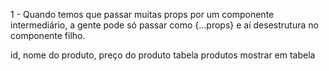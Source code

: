 1 - Quando temos que passar muitas props por um componente intermediário, a gente pode só passar como {...props} e aí desestrutura no componente filho.

id, nome do produto, preço do produto
tabela produtos
mostrar em tabela
